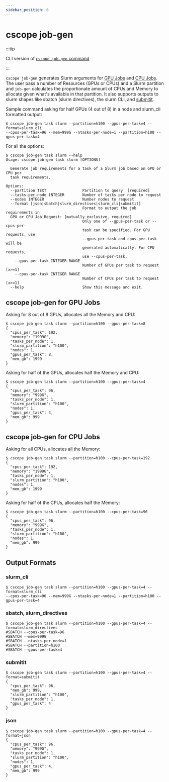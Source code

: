 ```yaml
---
sidebar_position: 6
---
```


# cscope job-gen

:::tip

CLI version of [`cscope job-gen` command](../py_lib/job-gen-task-slurm)

:::

`cscope job-gen` generates Slurm arguments for [GPU Jobs](#cscope-job-gen-for-gpu-jobs) and [CPU Jobs](#cscope-job-gen-for-cpu-jobs). The user pass a number of Resources (GPUs or CPUs) and a Slurm partition and `job-gen` calculates the proportionate amount of CPUs and Memory to allocate given what's available in that partition. It also supports outputs to slurm shapes like sbatch (slurm directives), the slurm CLI, and [submitit](https://github.com/facebookincubator/submitit/). 

Sample command asking for half GPUs (4 out of 8) in a node and slurm_cli formatted output:

```
$ cscope job-gen task slurm --partition=h100 --gpus-per-task=4 --format=slurm_cli
--cpus-per-task=96 --mem=999G --ntasks-per-node=1 --partition=h100 --gpus-per-task=4
```

For all the options:

```shell
$ cscope job-gen task slurm --help
Usage: cscope job-gen task slurm [OPTIONS]

  Generate job requirements for a task of a Slurm job based on GPU or CPU per
  task requirements.

Options:
  --partition TEXT                Partition to query  [required]
  --tasks-per-node INTEGER        Number of tasks per node to request
  --nodes INTEGER                 Number nodes to request
  --format [json|sbatch|slurm_directives|slurm_cli|submitit]
                                  Format to output the job requirements in
  GPU or CPU Job Request: [mutually_exclusive, required]
                                  Only one of --gpus-per-task or --cpus-per-
                                  task can be specified. For GPU requests, use
                                  --gpus-per-task and cpus-per-task will be
                                  generated automatically. For CPU requests,
                                  use --cpus-per-task.
    --gpus-per-task INTEGER RANGE
                                  Number of GPUs per task to request  [x>=1]
    --cpus-per-task INTEGER RANGE
                                  Number of CPUs per task to request  [x>=1]
  --help                          Show this message and exit.
```

## cscope job-gen for GPU Jobs

Asking for 8 out of 8 GPUs, allocates all the Memory and CPU:
```shell
$ cscope job-gen task slurm --partition=h100 --gpus-per-task=8
{
  "cpus_per_task": 192,
  "memory": "1999G",
  "tasks_per_node": 1,
  "slurm_partition": "h100",
  "nodes": 1,
  "gpus_per_task": 8,
  "mem_gb": 1999
}
```

Asking for half of the GPUs, allocates half the Memory and CPU:
```shell
$ cscope job-gen task slurm --partition=h100 --gpus-per-task=4
{
  "cpus_per_task": 96,
  "memory": "999G",
  "tasks_per_node": 1,
  "slurm_partition": "h100",
  "nodes": 1,
  "gpus_per_task": 4,
  "mem_gb": 999
}
```


## cscope job-gen for CPU Jobs

Asking for all CPUs, allocates all the Memory:
```shell
$ cscope job-gen task slurm --partition=h100 --cpus-per-task=192
{
  "cpus_per_task": 192,
  "memory": "1999G",
  "tasks_per_node": 1,
  "slurm_partition": "h100",
  "nodes": 1,
  "mem_gb": 1999
}
```

Asking for half of  the CPUs, allocates half the Memory:
```shell
$ cscope job-gen task slurm --partition=h100 --cpus-per-task=96
{
  "cpus_per_task": 96,
  "memory": "999G",
  "tasks_per_node": 1,
  "slurm_partition": "h100",
  "nodes": 1,
  "mem_gb": 999
}
```

## Output Formats

### slurm_cli

```shell
$ cscope job-gen task slurm --partition=h100 --gpus-per-task=4 --format=slurm_cli
--cpus-per-task=96 --mem=999G --ntasks-per-node=1 --partition=h100 --gpus-per-task=4
```

### sbatch, slurm_directives

```shell
$ cscope job-gen task slurm --partition=h100 --gpus-per-task=4 --format=slurm_directives
#SBATCH --cpus-per-task=96
#SBATCH --mem=999G
#SBATCH --ntasks-per-node=1
#SBATCH --partition=h100
#SBATCH --gpus-per-task=4
```

### submitit

```shell
$ cscope job-gen task slurm --partition=h100 --gpus-per-task=4 --format=submitit
{
  "cpus_per_task": 96,
  "mem_gb": 999,
  "slurm_partition": "h100",
  "tasks_per_node": 1,
  "gpus_per_task": 4
}
```

### json

```shell
$ cscope job-gen task slurm --partition=h100 --gpus-per-task=4 --format=json
{
  "cpus_per_task": 96,
  "memory": "999G",
  "tasks_per_node": 1,
  "slurm_partition": "h100",
  "nodes": 1,
  "gpus_per_task": 4,
  "mem_gb": 999
}
```

